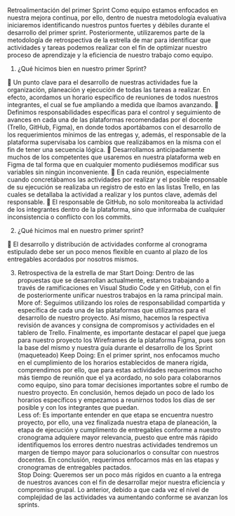 Retroalimentación del primer Sprint
Como equipo estamos enfocados en nuestra mejora continua, por ello, dentro de nuestra metodología evaluativa iniciaremos identificando nuestros puntos fuertes y débiles durante el desarrollo del primer sprint. Posteriormente, utilizaremos parte de la metodología de retrospectiva de la estrella de mar para identificar que actividades y tareas podemos realizar con el fin de optimizar nuestro proceso de aprendizaje y la eficiencia de nuestro trabajo como equipo.

1. ¿Qué hicimos bien en nuestro primer Sprint?

 Un punto clave para el desarrollo de nuestras actividades fue la organización, planeación y ejecución de todas las tareas a realizar. En efecto, acordamos un horario específico de reuniones de todos nuestros integrantes, el cual se fue ampliando a medida que íbamos avanzando.
 Definimos responsabilidades específicas para el control y seguimiento de avances en cada una de las plataformas recomendadas por el docente (Trello, GitHub, Figma), en donde todos aportábamos con el desarrollo de los requerimientos mínimos de las entregas y, además, el responsable de la plataforma supervisaba los cambios que realizábamos en la misma con el fin de tener una secuencia lógica.
 Desarrollamos anticipadamente muchos de los competentes que usaremos en nuestra plataforma web en Figma de tal forma que en cualquier momento pudiésemos modificar sus variables sin ningún inconveniente.
 En cada reunión, especialmente cuando concretábamos las actividades por realizar y el posible responsable de su ejecución se realizaba un registro de esto en las listas Trello, en las cuales se detallaba la actividad a realizar y los puntos clave, además del responsable.
 El responsable de GitHub, no solo monitoreaba la actividad de los integrantes dentro de la plataforma, sino que informaba de cualquier inconsistencia o conflicto con los commits.

2. ¿Qué hicimos mal en nuestro primer sprint?

 El desarrollo y distribución de actividades conforme al cronograma estipulado debe ser un poco menos flexible en cuanto al plazo de los entregables acordados por nosotros mismos.

3. Retrospectiva de la estrella de mar
   Start Doing: Dentro de las propuestas que se desarrollan actualmente, estamos trabajando a través de ramificaciones en Visual Studio Code y en GitHub, con el fin de posteriormente unificar nuestros trabajos en la rama principal main.
   More of: Seguimos utilizando los roles de responsabilidad compartida y específica de cada una de las plataformas que utilizamos para el desarrollo de nuestro proyecto. Así mismo, hacemos la respectiva revisión de avances y consigna de compromisos y actividades en el tablero de Trello. Finalmente, es importante destacar el papel que juega para nuestro proyecto los Wireframes de la plataforma Figma, pues son la base del mismo y nuestra guía durante el desarrollo de los Sprint (maqueteado)
   Keep Doing: En el primer sprint, nos enfocamos mucho en el cumplimiento de los horarios establecidos de manera rígida, comprendimos por ello, que para estas actividades requerimos mucho más tiempo de reunión que el ya acordado, no solo para colaborarnos como equipo, sino para tomar decisiones importantes sobre el rumbo de nuestro proyecto. En conclusión, hemos dejado un poco de lado los horarios específicos y empezamos a reunirnos todos los días de ser posible y con los integrantes que puedan.  
   Less of: Es importante entender en que etapa se encuentra nuestro proyecto, por ello, una vez finalizada nuestra etapa de planeación, la etapa de ejecución y cumplimento de entregables conforme a nuestro cronograma adquiere mayor relevancia, puesto que entre más rápido identifiquemos los errores dentro nuestras actividades tendremos un margen de tiempo mayor para solucionarlos o consultar con nuestros docentes. En conclusión, requerimos enfocarnos más en las etapas y cronogramas de entregables pactados.  
   Stop Doing: Queremos ser un poco más rígidos en cuanto a la entrega de nuestros avances con el fin de desarrollar mejor nuestra eficiencia y compromiso grupal. Lo anterior, debido a que cada vez el nivel de complejidad de las actividades va aumentando conforme se avanzan los sprints.
